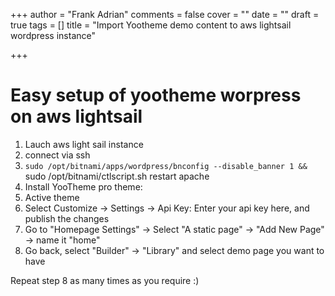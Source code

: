 +++
author = "Frank Adrian"
comments = false
cover = ""
date = ""
draft = true
tags = []
title = "Import Yootheme demo content to aws lightsail wordpress instance"

+++
# Easy setup of yootheme worpress on aws lightsail

1. Lauch aws light sail instance
2. connect via ssh
3. `sudo /opt/bitnami/apps/wordpress/bnconfig --disable_banner 1 && `sudo /opt/bitnami/ctlscript.sh restart apache
4. Install YooTheme pro theme: 
5. Active theme
6. Select Customize -> Settings -> Api Key: Enter your api key here, and publish the changes
7. Go to "Homepage Settings" -> Select "A static page" -> "Add New Page" -> name it "home"
8. Go back, select "Builder" -> "Library" and select demo page you want to have 

Repeat step 8 as many times as you require :)